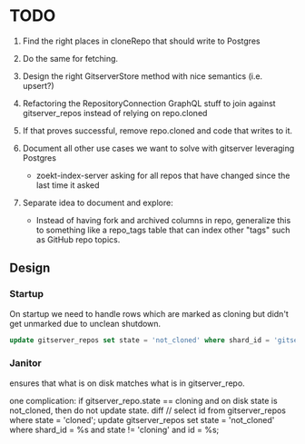 # TODO

1. Find the right places in cloneRepo that should write to Postgres
2. Do the same for fetching.
3. Design the right GitserverStore method with nice semantics (i.e. upsert?)
4. Refactoring the RepositoryConnection GraphQL stuff to join against gitserver_repos instead of relying on repo.cloned
5. If that proves successful, remove repo.cloned and code that writes to it.

6. Document all other use cases we want to solve with gitserver leveraging Postgres
    - zoekt-index-server asking for all repos that have changed since the last time it asked
    
7. Separate idea to document and explore:
    - Instead of having fork and archived columns in repo, generalize this to something like a repo_tags table that can index other "tags" such as GitHub repo topics.

## Design

### Startup

On startup we need to handle rows which are marked as cloning but didn't get unmarked due to unclean shutdown.

``` sql
update gitserver_repos set state = 'not_cloned' where shard_id = 'gitserver-1' and state = cloning;
```

### Janitor

ensures that what is on disk matches what is in gitserver_repo.

one complication: if gitserver_repo.state == cloning and on disk state is not_cloned, then do not update state.
diff // select id from gitserver_repos where state = 'cloned';
update gitserver_repos set state = 'not_cloned' where shard_id = %s and state != 'cloning' and id = %s;

